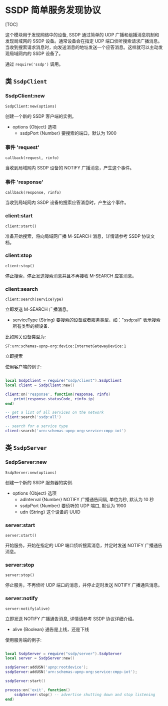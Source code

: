# SSDP 简单服务发现协议

[TOC]

这个模块用于发现网络中的设备, SSDP 通过简单的 UDP 广播和组播消息机制和发现局域网的 SSDP 设备。通常设备会在指定 UDP 端口侦听搜索请求广播消息。当收到搜索请求消息时，向发送消息的地址发送一个应答消息。这样就可以主动发现局域网内的 SSDP 设备了。

通过 `require('ssdp')` 调用。

## 类 `SsdpClient`

### SsdpClient:new

    SsdpClient:new(options)

创建一个新的 SSDP 客户端的实例。

- options {Object} 选项
    + ssdpPort {Number} 要搜索的端口，默认为 1900

### 事件 'request'

    callback(request, rinfo)

当收到局域网内 SSDP 设备的 NOTIFY 广播消息，产生这个事件。

### 事件 'response'

    callback(response, rinfo)

当收到局域网内 SSDP 设备的搜索应答消息时，产生这个事件。

### client:start

    client:start()

准备开始搜索，将向局域网广播 M-SEARCH 消息，详情请参考 SSDP 协议文档。

### client:stop

    client:stop()

停止搜索，停止发送搜索消息并且不再接收 M-SEARCH 应答消息。

### client:search

    client:search(serviceType)

立即发送 M-SEARCH 广播消息。

- serviceType {String} 要搜索的设备或者服务类型，如："ssdp:all" 表示搜索所有类型的根设备.

比如网关设备类型为:

```
ST:urn:schemas-upnp-org:device:InternetGatewayDevice:1
```

立即搜索

使用客户端的例子:

```lua

local SsdpClient = require("ssdp/client").SsdpClient
local client = SsdpClient:new()

client:on('response', function(response, rinfo)
    print(response.statusCode, rinfo.ip)
end)

-- get a list of all services on the network 
client:search('ssdp:all')

-- search for a service type 
client:search('urn:schemas-upnp-org:service:cmpp-iot')

```

## 类 `SsdpServer`

### SsdpServer:new

    SsdpServer:new(options)

创建一个新的 SSDP 服务器的实例. 

- options {Object} 选项
    + adInterval {Number} NOTIFY 广播通告间隔, 单位为秒, 默认为 10 秒
    + ssdpPort {Number} 要侦听的 UDP 端口, 默认为 1900
    + udn {String} 这个设备的 UUID


### server:start

    server:start()

开始服务，开始在指定的 UDP 端口侦听搜索消息，并定时发送 NOTIFY 广播通告消息。

### server:stop

    server:stop()

停止服务，不再侦听 UDP 端口的消息，并停止定时发送 NOTIFY 广播通告消息。

### server:notify

    server:notify(alive)

立即发送 NOTIFY 广播通告消息, 详情请参考 SSDP 协议详细介绍。

- alive {Boolean} 通告是上线，还是下线

使用服务端的例子:

```lua

local SsdpServer = require("ssdp/server").SsdpServer
local server = SsdpServer:new()

ssdpServer:addUSN('upnp:rootdevice');
ssdpServer:addUSN('urn:schemas-upnp-org:service:cmpp-iot');

ssdpServer:start()

process:on('exit', function()
    ssdpServer:stop() -- advertise shutting down and stop listening 
end)


```




